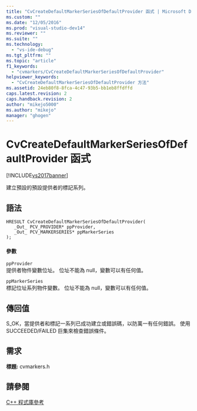 ```yaml
---
title: "CvCreateDefaultMarkerSeriesOfDefaultProvider 函式 | Microsoft Docs"
ms.custom: ""
ms.date: "12/05/2016"
ms.prod: "visual-studio-dev14"
ms.reviewer: ""
ms.suite: ""
ms.technology: 
  - "vs-ide-debug"
ms.tgt_pltfrm: ""
ms.topic: "article"
f1_keywords: 
  - "cvmarkers/CvCreateDefaultMarkerSeriesOfDefaultProvider"
helpviewer_keywords: 
  - "CvCreateDefaultMarkerSeriesOfDefaultProvider 方法"
ms.assetid: 24eb80f8-8fca-4c47-93b5-bb1eb8ffdffd
caps.latest.revision: 2
caps.handback.revision: 2
author: "mikejo5000"
ms.author: "mikejo"
manager: "ghogen"
---
```

# CvCreateDefaultMarkerSeriesOfDefaultProvider 函式
[!INCLUDE[vs2017banner](../code-quality/includes/vs2017banner.md)]

建立預設的預設提供者的標記系列。  
  
## 語法  
  
```  
HRESULT CvCreateDefaultMarkerSeriesOfDefaultProvider(  
   _Out_ PCV_PROVIDER* ppProvider,  
   _Out_ PCV_MARKERSERIES* ppMarkerSeries  
);  
```  
  
#### 參數  
 `ppProvider`  
 提供者物件變數位址。  位址不能為 null，變數可以有任何值。  
  
 `ppMarkerSeries`  
 標記位址系列物件變數。  位址不能為 null，變數可以有任何值。  
  
## 傳回值  
 S\_OK，當提供者和標記一系列已成功建立或錯誤碼，以防萬一有任何錯誤。  使用 SUCCEEDED\/FAILED 巨集來檢查錯誤條件。  
  
## 需求  
 **標題:** cvmarkers.h  
  
## 請參閱  
 [C\+\+ 程式庫參考](../profiling/cpp-library-reference.md)